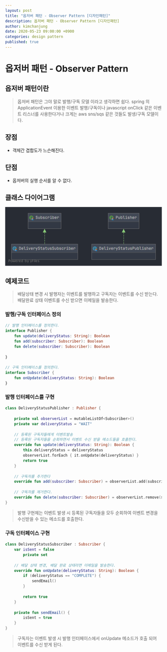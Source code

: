 ```yaml
---
layout: post
title: "옵저버 패턴 - Observer Pattern [디자인패턴]"
description: 옵저버 패턴 - Observer Pattern [디자인패턴]
author: kimchanjung
date: 2020-05-23 09:00:00 +0900
categories: design pattern
published: true
---
```


# 옵저버 패턴 - Observer Pattern 

## 옵저버 패턴이란
> 옵저버 패턴은 그야 말로 발행/구독 모델 이라고 생각하면 쉽다. spring 의 ApplicationEvent 이용한 이벤트 발행/구독이나 javascript onClick 같은 이벤트 리스너를 사용한다거나 크게는 aws sns/sqs 같은 것들도 발생/구독 모델이다.

## 장점
- 객체간 겹합도가 느슨해진다.

## 단점
- 옵저버의 실행 순서를 알 수 없다.

## 클래스 다이어그램
![class-diagram](/post-img/design-pattern/observer-pattern-class-diagram.png)


## 예제코드
> 배달상태 변경 시 발행자는 이벤트를 발행하고 구독자는 이벤트를 수신 받는다.  
> 배달완료 상태 이벤트를 수신 받으면 이메일을 발송한다.

### 발행/구독 인터페이스 정의
```kotlin
// 발행 인터페이스를 정의한다.
interface Publisher {
    fun update(deliveryStatus: String): Boolean
    fun add(subscriber: Subscriber): Boolean
    fun delete(subscriber: Subscriber): Boolean
   
}

// 구독 인터페이스를 정의한다.
interface Subscriber {
    fun onUpdate(deliveryStatus: String): Boolean
}
```

### 발행 인터페이스를 구현
```kotlin
class DeliveryStatusPublisher : Publisher {

    private val observerList = mutableListOf<Subscriber>()
    private var deliveryStatus = "WAIT"

    // 등록된 구독자들에게 이벤트발송
    // 등록된 구독자들을 순회하면서 이벤트 수신 받을 메소드들을 호출한다.
    override fun update(deliveryStatus: String): Boolean {
        this.deliveryStatus = deliveryStatus
        observerList.forEach { it.onUpdate(deliveryStatus) }
        return true
    }

    // 구독자를 추가한다
    override fun add(subscriber: Subscriber) = observerList.add(subscriber)

    // 구독자를 제거한다.
    override fun delete(subscriber: Subscriber) = observerList.remove(subscriber)
}
```
> 발행 구현체는 이벤트 발생 시 등록된 구독자들을 모두 순회하여 이벤트 변경을 수신받을 수 있는 메소드를 호출한다.

### 구독 인터페이스 구현
```kotlin
class DeliveryStatusSubscriber : Subscriber {
    var isSent = false
        private set

    // 배달 상태 변경, 배달 완료 상태라면 이메일을 발송한다.
    override fun onUpdate(deliveryStatus: String): Boolean {
        if (deliveryStatus == "COMPLETE") {
            sendEmail()
        }

        return true
    }

    private fun sendEmail() {
        isSent = true
    }
}
```
> 구독자는 이벤트 발생 시 발행 인터페이스에서 onUpdate 메소드가 호출 되어 이벤트를 수신 받게 된다.
